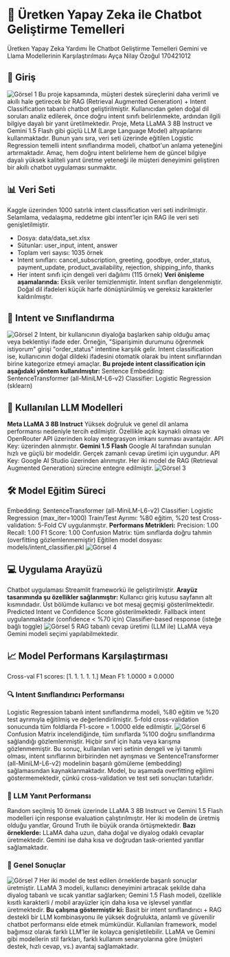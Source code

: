 # 🤖 Üretken Yapay Zeka ile Chatbot Geliştirme Temelleri

Üretken Yapay Zeka Yardımı İle Chatbot Geliştirme Temelleri
Gemini ve Llama Modellerinin Karşılaştırılması
Ayça Nilay Özoğul
170421012
## 🧠 Giriş
![Görsel 1](images_from_docx/image_1.png)
Bu proje kapsamında, müşteri destek süreçlerini daha verimli ve akıllı hale getirecek bir RAG (Retrieval Augmented Generation) + Intent Classification tabanlı chatbot geliştirilmiştir. Kullanıcıdan gelen doğal dil soruları analiz edilerek, önce doğru intent sınıfı belirlenmekte, ardından ilgili bilgiye dayalı bir yanıt üretilmektedir.
Proje, Meta LLaMA 3 8B Instruct ve Gemini 1.5 Flash gibi güçlü LLM (Large Language Model) altyapılarını kullanmaktadır. Bunun yanı sıra, veri seti üzerinde eğitilen Logistic Regression temelli intent sınıflandırma modeli, chatbot'un anlama yeteneğini artırmaktadır.
Amaç, hem doğru intent belirleme hem de güncel bilgiye dayalı yüksek kaliteli yanıt üretme yeteneği ile müşteri deneyimini geliştiren bir akıllı chatbot uygulaması sunmaktır.
## 📊 Veri Seti
Kaggle üzerinden 1000 satırlık intent classification veri seti indirilmiştir. Selamlama, vedalaşma, reddetme gibi intent’ler için RAG ile veri seti genişletilmiştir.
- Dosya: data/data_set.xlsx
- Sütunlar: user_input, intent, answer
- Toplam veri sayısı: 1035 örnek
- Intent sınıfları: cancel_subscription, greeting, goodbye, order_status, payment_update, product_availability, rejection, shipping_info, thanks
- Her intent sınıfı için dengeli veri dağılımı (115 örnek)
**Veri önişleme aşamalarında:**
Eksik veriler temizlenmiştir.
Intent sınıfları dengelenmiştir.
Doğal dil ifadeleri küçük harfe dönüştürülmüş ve gereksiz karakterler kaldırılmıştır.
## 🎯 Intent ve Sınıflandırma
![Görsel 2](images_from_docx/image_2.png)
Intent, bir kullanıcının diyaloğa başlarken sahip olduğu amaç veya beklentiyi ifade eder. Örneğin, "Siparişimin durumunu öğrenmek istiyorum" girişi "order_status" intentine karşılık gelir. Intent classification ise, kullanıcının doğal dildeki ifadesini otomatik olarak bu intent sınıflarından birine kategorize etmeyi amaçlar.
**Bu projede intent classification için aşağıdaki yöntem kullanılmıştır:**
Sentence Embedding: SentenceTransformer (all-MiniLM-L6-v2)
Classifier: Logistic Regression (sklearn)
## 🤖 Kullanılan LLM Modelleri
**Meta LLaMA 3 8B Instruct**
Yüksek doğruluk ve genel dil anlama performansı nedeniyle tercih edilmiştir.
Özellikle açık kaynaklı olması ve OpenRouter API üzerinden kolay entegrasyon imkanı sunması avantajdır.
API Key: üzerinden alınmıştır.
**Gemini 1.5 Flash**
Google AI tarafından sunulan hızlı ve güçlü bir modeldir.
Gerçek zamanlı cevap üretimi için uygundur.
API Key: Google AI Studio üzerinden alınmıştır.
Her iki model de RAG (Retrieval Augmented Generation) sürecine entegre edilmiştir.
![Görsel 3](images_from_docx/image_3.png)
## 🛠️ Model Eğitim Süreci
Embedding: SentenceTransformer (all-MiniLM-L6-v2)
Classifier: Logistic Regression (max_iter=1000)
Train/Test Ayrımı: %80 eğitim, %20 test
Cross-validation: 5-Fold CV uygulanmıştır.
**Performans Metrikleri:**
Precision: 1.00
Recall: 1.00
F1 Score: 1.00
Confusion Matrix: tüm sınıflarda doğru tahmin (overfitting gözlemlenmemiştir)
Eğitilen model dosyası: models/intent_classifier.pkl
![Görsel 4](images_from_docx/image_4.png)
## 💻 Uygulama Arayüzü
Chatbot uygulaması Streamlit frameworkü ile geliştirilmiştir.
**Arayüz tasarımında şu özellikler sağlanmıştır:**
Kullanıcı giriş kutusu sayfanın alt kısmındadır.
Üst bölümde kullanıcı ve bot mesaj geçmişi gösterilmektedir.
Predicted Intent ve Confidence Score gösterilmektedir.
Fallback intent uygulanmaktadır (confidence < %70 için)
Classifier-based response (isteğe bağlı toggle)
![Görsel 5](images_from_docx/image_5.png)
RAG tabanlı cevap üretimi (LLM ile)
LLaMA veya Gemini modeli seçimi yapılabilmektedir.
## 📈 Model Performans Karşılaştırması
Cross-val F1 scores: [1. 1. 1. 1. 1.]
Mean F1: 1.0000 ± 0.0000
### 🔍 Intent Sınıflandırıcı Performansı
Logistic Regression tabanlı intent sınıflandırma modeli, %80 eğitim ve %20 test ayrımıyla eğitilmiş ve değerlendirilmiştir.
5-fold cross-validation sonucunda tüm foldlarda F1-score = 1.0000 elde edilmiştir.
![Görsel 6](images_from_docx/image_6.png)
Confusion Matrix incelendiğinde, tüm sınıflarda %100 doğru sınıflandırma sağlandığı gözlemlenmiştir. Hiçbir sınıf için hata veya karışma gözlenmemiştir.
Bu sonuç, kullanılan veri setinin dengeli ve iyi tanımlı olması, intent sınıflarının birbirinden net ayrışması ve SentenceTransformer (all-MiniLM-L6-v2) modelinin başarılı gömüleme (embedding) sağlamasından kaynaklanmaktadır.
Model, bu aşamada overfitting eğilimi göstermemektedir, çünkü cross-validation ve test seti sonuçları tutarlıdır.
### 💬 LLM Yanıt Performansı
Random seçilmiş 10 örnek üzerinde LLaMA 3 8B Instruct ve Gemini 1.5 Flash modelleri için response evaluation çalıştırılmıştır.
Her iki modelin de üretmiş olduğu yanıtlar, Ground Truth ile büyük oranda örtüşmektedir.
**Bazı örneklerde:**
LLaMA daha uzun, daha doğal ve diyalog odaklı cevaplar üretmektedir.
Gemini ise daha kısa ve doğrudan task-oriented yanıtlar sağlamaktadır.
### 📌 Genel Sonuçlar
![Görsel 7](images_from_docx/image_7.png)
Her iki model de test edilen örneklerde başarılı sonuçlar üretmiştir.
 LLaMA 3 modeli, kullanıcı deneyimini artıracak şekilde daha diyalog tabanlı ve sıcak yanıtlar sağlarken;
 Gemini 1.5 Flash modeli, özellikle kısıtlı karakterli / mobil arayüzler için daha kısa ve işlevsel yanıtlar üretmektedir.
**Bu çalışma göstermiştir ki:**
Basit bir intent sınıflandırıcı + RAG destekli bir LLM kombinasyonu ile yüksek doğrulukta, anlamlı ve güvenilir chatbot performansı elde etmek mümkündür.
Kullanılan framework, model bağımsız olarak farklı LLM’ler ile kolayca genişletilebilir.
LLaMA ve Gemini gibi modellerin stil farkları, farklı kullanım senaryolarına göre (müşteri destek, hızlı cevap, vs.) avantaj sağlamaktadır.